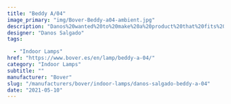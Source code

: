 ```yaml
---
title: "Beddy A/04"
image_primary: "img/Bover-Beddy-a04-ambient.jpg"
description: "Danos%20wanted%20to%20make%20a%20product%20that%20fits%20a%20very%20specific%20need%3A%20restrict%20the%20light%20to%20the%20area%20where%20the%20person%20wants%20to%20read%2C%20but%20at%20the%20same%20time%20move%20away%20from%20the%20excessively%20technical%20solutions%20to%20create%20a%20pleasant%20and%20dim%20light.%20This%20was%20achieved%20by%20working%20the%20LED%20light%20through%20a%20white%20diffuser%20that%20projects%20light%20in%20all%20directions.%20The%20light%20can%20be%20controlled%20with%20a%20simple%20movement%20achieving%20a%20very%20cozy%20illumination%20in%20a%20limited%20area%20without%20disturbing%20the%20person%20who%20rests%20at%20your%20side.%20Light%2C%20versatile%20and%20fresh.%20Perfect%20for%20minimalist%20spaces.%0A%0A%0A%0A"
designer: "Danos Salgado"
tags: 

  - "Indoor Lamps"
href: "https://www.bover.es/en/lamp/beddy-a-04/"
category: "Indoor Lamps"
subtitle: ""
manufacturer: "Bover"
slug: "/manufacturers/bover/indoor-lamps/danos-salgado-beddy-a-04"
date: "2021-05-10"
---
```

